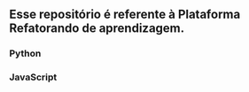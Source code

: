 ## Esse repositório é referente à Plataforma Refatorando de aprendizagem.
### Python
### JavaScript
